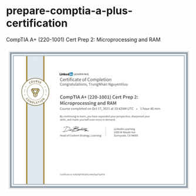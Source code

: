 # prepare-comptia-a-plus-certification
CompTIA A+ (220-1001) Cert Prep 2: Microprocessing and RAM
<br />
<br />
<img src="CertificateOfCompletion.png"/>
